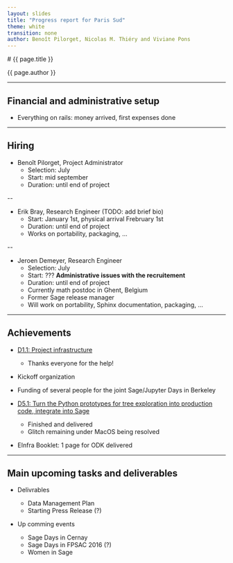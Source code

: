 ```yaml
---
layout: slides
title: "Progress report for Paris Sud"
theme: white
transition: none
author: Benoît Pilorget, Nicolas M. Thiéry and Viviane Pons
---
```


<section data-markdown data-separator="^---\n" data-separator-vertical="^--\n">
# {{ page.title }}

{{ page.author }}

---

## Financial and administrative setup

- Everything on rails: money arrived, first expenses done

---
## Hiring

-   Benoît Pilorget, Project Administrator
    - Selection: July
    - Start: mid september
    - Duration: until end of project

--

-   Erik Bray, Research Engineer (TODO: add brief bio)
    - Start: January 1st, physical arrival Frebruary 1st
    - Duration: until end of project
    - Works on portability, packaging, ...

--

-   Jeroen Demeyer, Research Engineer
    - Selection: July
    - Start: ??? **Administrative issues with the recruitement**
    - Duration: until end of project
    - Currently math postdoc in Ghent, Belgium
    - Former Sage release manager
    - Will work on portability, Sphinx documentation, packaging, ...

---
## Achievements

-   [D1.1: Project infrastructure](https://github.com/OpenDreamKit/OpenDreamKit/issues/17)
    - Thanks everyone for the help!
-   Kickoff organization
-   Funding of several people for the joint Sage/Jupyter Days in Berkeley
-   [D5.1: Turn the Python prototypes for tree exploration into production code, integrate into Sage](https://github.com/OpenDreamKit/OpenDreamKit/issues/107)

    - Finished and delivered
    - Glitch remaining under MacOS being resolved
-   EInfra Booklet: 1 page for ODK delivered

---
## Main upcoming tasks and deliverables

-   Delivrables
    
    - Data Management Plan
    - Starting Press Release (?)

-   Up comming events

    - Sage Days in Cernay
    - Sage Days in FPSAC 2016 (?)
    - Women in Sage

</section>
